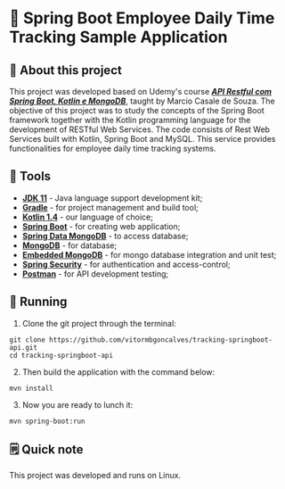 # 🍃 Spring Boot Employee Daily Time Tracking Sample Application

## 🚀 About this project

This project was developed based on Udemy's course [*__API Restful com Spring Boot, Kotlin e MongoDB__*](https://www.udemy.com/course/api-restful-kotlin-spring-boot-mongodb/#instructor-1), taught by Marcio Casale de Souza.
The objective of this project was to study the concepts of the Spring Boot framework together with the Kotlin programming language for the development of RESTful Web Services.
The code consists of Rest Web Services built with Kotlin, Spring Boot and MySQL. This service provides functionalities for employee daily time tracking systems.

## 🧰 Tools

- [**JDK 11**](https://www.oracle.com/br/java/technologies/javase-jdk11-downloads.html) - Java language support development kit;
- [**Gradle**](https://maven.apache.org/) - for project management and build tool;
- [**Kotlin 1.4**](https://kotlinlang.org/docs/home.html) - our language of choice;
- [**Spring Boot**](https://docs.spring.io/spring-boot/docs/current/reference/htmlsingle/) - for creating web application;
- [**Spring Data MongoDB**](https://spring.io/projects/spring-data-mongodb) - to access database;
- [**MongoDB**](https://www.mongodb.com/) - for database;
- [**Embedded MongoDB**](https://github.com/flapdoodle-oss/de.flapdoodle.embed.mongo) - for mongo database integration and unit test;
- [**Spring Security**](https://spring.io/projects/spring-security) - for authentication and access-control;
- [**Postman**](https://www.postman.com/) - for API development testing;

## 📀 Running

1. Clone the git project through the terminal:

```shell
git clone https://github.com/vitormbgoncalves/tracking-springboot-api.git
cd tracking-springboot-api
```

2. Then build the application with the command below:

```shell
mvn install
```

3. Now you are ready to lunch it:

```shell
mvn spring-boot:run
```

## 🗒 Quick note

This project was developed and runs on Linux.

